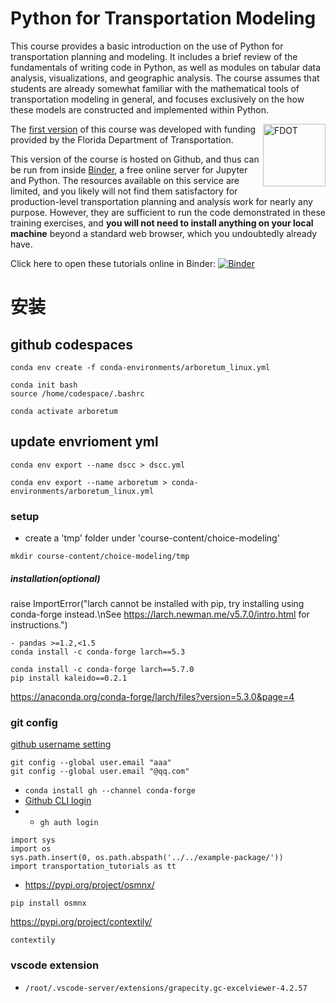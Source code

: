 
# Python for Transportation Modeling

This course provides a basic introduction on the use of Python for
transportation planning and modeling.  It includes a brief review
of the fundamentals of writing code in Python, as well as modules
on tabular data analysis, visualizations, and geographic analysis.
The course assumes that students are already somewhat familiar with
the mathematical tools of transportation modeling in general, and
focuses exclusively on the how these models are constructed and
implemented within Python.

<img src="_static/fdot-logo.png" alt="FDOT" width="100px" align="right" >

The [first version](http://www.fsutmsonline.net/fdot-python/fdot-python-html/index.html) 
of this course was developed with funding provided by the Florida 
Department of Transportation.

This version of the course is hosted on Github, and thus can be run 
from inside [Binder](https://mybinder.org),
a free online server for Jupyter and Python.  The resources available
on this service are limited, and you likely will not find them satisfactory
for production-level transportation planning and analysis work for
nearly any purpose. However, they are sufficient to run the code demonstrated
in these training exercises, and **you will not need to install anything
on your local machine** beyond a standard web browser, which you 
undoubtedly already have.

Click here to open these tutorials online in Binder: [![Binder](https://mybinder.org/badge_logo.svg)](https://mybinder.org/v2/gh/jpn--/python-for-transportation-modeling.git/v1.0.1?filepath=course-content)

# 安装 
## github codespaces
```
conda env create -f conda-environments/arboretum_linux.yml

conda init bash
source /home/codespace/.bashrc

conda activate arboretum
```

## update envrioment yml
```
conda env export --name dscc > dscc.yml

conda env export --name arboretum > conda-environments/arboretum_linux.yml
```

### setup
* create a 'tmp' folder under 'course-content/choice-modeling'
```
mkdir course-content/choice-modeling/tmp
```

##### installation(optional)
raise ImportError("larch cannot be installed with pip, try installing using conda-forge instead.\nSee https://larch.newman.me/v5.7.0/intro.html for instructions.")

```
- pandas >=1.2,<1.5
conda install -c conda-forge larch==5.3

conda install -c conda-forge larch==5.7.0
pip install kaleido==0.2.1
```

https://anaconda.org/conda-forge/larch/files?version=5.3.0&page=4

### git config
[github  username setting](https://docs.github.com/en/get-started/getting-started-with-git/setting-your-username-in-git?platform=linux)
```
git config --global user.email "aaa"
git config --global user.email "@qq.com"
```
* `conda install gh --channel conda-forge`
* [Github CLI login](https://docs.github.com/en/get-started/getting-started-with-git/caching-your-github-credentials-in-git#github-cli)
* * `gh auth login`

```
import sys
import os
sys.path.insert(0, os.path.abspath('../../example-package/'))
import transportation_tutorials as tt
```

* https://pypi.org/project/osmnx/
```
pip install osmnx
```

https://pypi.org/project/contextily/
```
contextily
```


### vscode extension

* `/root/.vscode-server/extensions/grapecity.gc-excelviewer-4.2.57`
